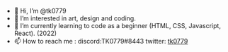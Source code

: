 - 👋 Hi, I’m @tk0779
- 👀 I’m interested in art, design and coding.
- 🌱 I’m currently learning to code as a beginner (HTML, CSS, Javascript, React). (2022)
- 📫 How to reach me : 
      discord:TK0779#8443
      twitter: <a href="twitter.com/tk0779" target="_blank">tk0779</a>
<!--
- 💞️ I’m looking to collaborate on ... 
- 📫 How to reach me ...
-->
<!---
tk0779/tk0779 is a ✨ special ✨ repository because its `README.md` (this file) appears on your GitHub profile.
You can click the Preview link to take a look at your changes.
--->
